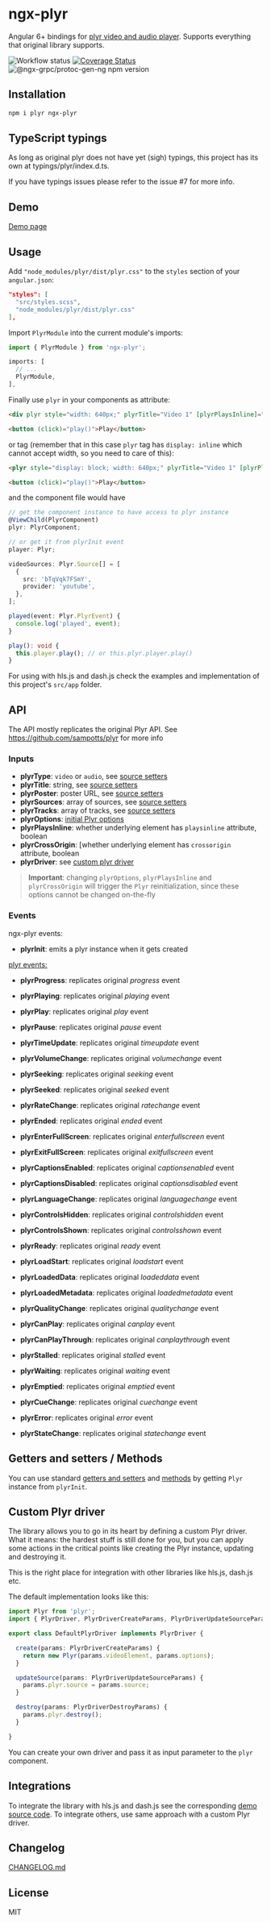 # ngx-plyr

Angular 6+ bindings for [plyr video and audio player](https://github.com/sampotts/plyr). Supports everything that original library supports.

![Workflow status](https://img.shields.io/github/workflow/status/smnbbrv/ngx-plyr/Push)
[![Coverage Status](https://img.shields.io/coveralls/github/smnbbrv/ngx-plyr/master.svg)](https://coveralls.io/github/smnbbrv/ngx-plyr?branch=master)
![@ngx-grpc/protoc-gen-ng npm version](https://img.shields.io/npm/v/ngx-plyr)

## Installation

```sh
npm i plyr ngx-plyr
```

## TypeScript typings

As long as original plyr does not have yet (sigh) typings, this project has its own at typings/plyr/index.d.ts.

If you have typings issues please refer to the issue #7 for more info.

## Demo

[Demo page](https://smnbbrv.github.io/ngx-plyr/)

## Usage

Add `"node_modules/plyr/dist/plyr.css"` to the `styles` section of your `angular.json`:

```json
"styles": [
  "src/styles.scss",
  "node_modules/plyr/dist/plyr.css"
],
```

Import `PlyrModule` into the current module's imports:

```ts
import { PlyrModule } from 'ngx-plyr';

imports: [
  // ...
  PlyrModule,
],
```

Finally use `plyr` in your components as attribute:

```html
<div plyr style="width: 640px;" plyrTitle="Video 1" [plyrPlaysInline]="true" [plyrSources]="videoSources" (plyrInit)="player = $event" (plyrPlay)="played($event)"></div>

<button (click)="play()">Play</button>
```

or tag (remember that in this case `plyr` tag has `display: inline` which cannot accept width, so you need to care of this):

```html
<plyr style="display: block; width: 640px;" plyrTitle="Video 1" [plyrPlaysInline]="true" [plyrSources]="videoSources" (plyrInit)="player = $event" (plyrPlay)="played($event)"></plyr>

<button (click)="play()">Play</button>
```

and the component file would have

```ts
// get the component instance to have access to plyr instance
@ViewChild(PlyrComponent)
plyr: PlyrComponent;

// or get it from plyrInit event
player: Plyr;

videoSources: Plyr.Source[] = [
  {
    src: 'bTqVqk7FSmY',
    provider: 'youtube',
  },
];

played(event: Plyr.PlyrEvent) {
  console.log('played', event);
}

play(): void {
  this.player.play(); // or this.plyr.player.play()
}
```

For using with hls.js and dash.js check the examples and implementation of this project's `src/app` folder.

## API

The API mostly replicates the original Plyr API. See <https://github.com/sampotts/plyr> for more info

### Inputs

* **plyrType**: `video` or `audio`, see [source setters](https://github.com/sampotts/plyr#the-source-setter)
* **plyrTitle**: string, see [source setters](https://github.com/sampotts/plyr#the-source-setter)
* **plyrPoster**: poster URL, see [source setters](https://github.com/sampotts/plyr#the-source-setter)
* **plyrSources**: array of sources, see [source setters](https://github.com/sampotts/plyr#the-source-setter)
* **plyrTracks**: array of tracks, see [source setters](https://github.com/sampotts/plyr#the-source-setter)
* **plyrOptions**: [initial Plyr options](https://github.com/sampotts/plyr#options)
* **plyrPlaysInline**: whether underlying element has `playsinline` attribute, boolean
* **plyrCrossOrigin**: [whether underlying element has `crossorigin` attribute, boolean
* **plyrDriver**: see [custom plyr driver](#custom-plyr-driver)

> **Important**: changing `plyrOptions`, `plyrPlaysInline` and `plyrCrossOrigin` will trigger the `Plyr` reinitialization, since these options cannot be changed on-the-fly

### Events

ngx-plyr events:

* **plyrInit**: emits a plyr instance when it gets created

[plyr events:](https://github.com/sampotts/plyr#events)

* **plyrProgress**: replicates original *progress* event
* **plyrPlaying**: replicates original *playing* event
* **plyrPlay**: replicates original *play* event
* **plyrPause**: replicates original *pause* event
* **plyrTimeUpdate**: replicates original *timeupdate* event
* **plyrVolumeChange**: replicates original *volumechange* event
* **plyrSeeking**: replicates original *seeking* event
* **plyrSeeked**: replicates original *seeked* event
* **plyrRateChange**: replicates original *ratechange* event
* **plyrEnded**: replicates original *ended* event
* **plyrEnterFullScreen**: replicates original *enterfullscreen* event
* **plyrExitFullScreen**: replicates original *exitfullscreen* event
* **plyrCaptionsEnabled**: replicates original *captionsenabled* event
* **plyrCaptionsDisabled**: replicates original *captionsdisabled* event
* **plyrLanguageChange**: replicates original *languagechange* event
* **plyrControlsHidden**: replicates original *controlshidden* event
* **plyrControlsShown**: replicates original *controlsshown* event
* **plyrReady**: replicates original *ready* event

* **plyrLoadStart**: replicates original *loadstart* event
* **plyrLoadedData**: replicates original *loadeddata* event
* **plyrLoadedMetadata**: replicates original *loadedmetadata* event
* **plyrQualityChange**: replicates original *qualitychange* event
* **plyrCanPlay**: replicates original *canplay* event
* **plyrCanPlayThrough**: replicates original *canplaythrough* event
* **plyrStalled**: replicates original *stalled* event
* **plyrWaiting**: replicates original *waiting* event
* **plyrEmptied**: replicates original *emptied* event
* **plyrCueChange**: replicates original *cuechange* event
* **plyrError**: replicates original *error* event

* **plyrStateChange**: replicates original *statechange* event

## Getters and setters / Methods

You can use standard [getters and setters](https://github.com/sampotts/plyr#getters-and-setters) and [methods](https://github.com/sampotts/plyr#methods) by getting `Plyr` instance from `plyrInit`.

## Custom Plyr driver

The library allows you to go in its heart by defining a custom Plyr driver. What it means: the hardest stuff is still done for you, but you can apply some actions in the critical points like creating the Plyr instance, updating and destroying it.

This is the right place for integration with other libraries like hls.js, dash.js etc.

The default implementation looks like this:

```ts
import Plyr from 'plyr';
import { PlyrDriver, PlyrDriverCreateParams, PlyrDriverUpdateSourceParams, PlyrDriverDestroyParams } from './plyr-driver';

export class DefaultPlyrDriver implements PlyrDriver {

  create(params: PlyrDriverCreateParams) {
    return new Plyr(params.videoElement, params.options);
  }

  updateSource(params: PlyrDriverUpdateSourceParams) {
    params.plyr.source = params.source;
  }

  destroy(params: PlyrDriverDestroyParams) {
    params.plyr.destroy();
  }

}
```

You can create your own driver and pass it as input parameter to the `plyr` component.

## Integrations

To integrate the library with hls.js and dash.js see the corresponding [demo source code](https://github.com/smnbbrv/ngx-plyr/tree/master/src/app). To integrate others, use same approach with a custom Plyr driver.

## Changelog

[CHANGELOG.md](CHANGELOG.md)

## License

MIT

